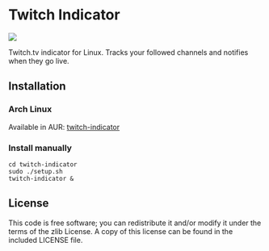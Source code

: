 # Twitch Indicator

![](http://i.imgur.com/1yXOF6S.png)

Twitch.tv indicator for Linux. Tracks your followed channels and notifies when they go live.

## Installation

### Arch Linux

Available in AUR: [twitch-indicator](https://aur.archlinux.org/packages/twitch-indicator/)

### Install manually

```
cd twitch-indicator
sudo ./setup.sh
twitch-indicator &
```

## License

This code is free software; you can redistribute it and/or modify it under the terms of the zlib License. A copy of this license can be found in the included LICENSE file.
